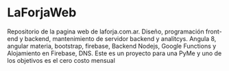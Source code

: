 # LaForjaWeb
Repositorio de la pagina web de laforja.com.ar. Diseño, programación front-end y backend, mantenimiento de servidor backend y analitcys. Angula 8, angular materia, bootstrap, firebase, Backend Nodejs, Google Functions y Alojamiento en Firebase, DNS. Este es un proyecto para una PyMe y uno de los objetivos es el cero costo mensual
